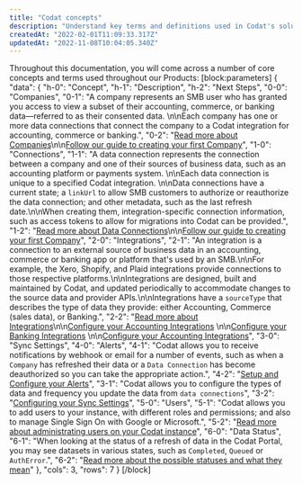 ```yaml
---
title: "Codat concepts"
description: "Understand key terms and definitions used in Codat's solutions"
createdAt: "2022-02-01T11:09:33.317Z"
updatedAt: "2022-11-08T10:04:05.340Z"
---
```


Throughout this documentation, you will come across a number of core concepts and terms used throughout our Products:
[block:parameters]
{
"data": {
"h-0": "Concept",
"h-1": "Description",
"h-2": "Next Steps",
"0-0": "Companies",
"0-1": "A company represents an SMB user who has granted you access to view a subset of their accounting, commerce, or banking data&mdash;referred to as their consented data. \n\nEach company has one or more data connections that connect the company to a Codat integration for accounting, commerce or banking.",
"0-2": "[Read more about Companies](/core-concepts/companies)\n\n[Follow our guide to creating your first Company](/core-concepts/companies#how-do-i-create-a-company)",
"1-0": "Connections",
"1-1": "A data connection represents the connection between a company and one of their sources of business data, such as an accounting platform or payments system. \n\nEach data connection is unique to a specified Codat integration. \n\nData connections have a current state; a `linkUrl` to allow SMB customers to authorize or reauthorize the data connection; and other metadata, such as the last refresh date.\n\nWhen creating them, integration-specific connection information, such as access tokens to allow for migrations into Codat can be provided.",
"1-2": "[Read more about Data Connections](/core-concepts/connections)\n\n[Follow our guide to creating your first Company](/core-concepts/companies#how-do-i-create-a-company)",
"2-0": "Integrations",
"2-1": "An integration is a connection to an external source of business data in an accounting, commerce or banking app or platform that's used by an SMB.\n\nFor example, the Xero, Shopify, and Plaid integrations provide connections to those respective platforms.\n\nIntegrations are designed, built and maintained by Codat, and updated periodically to accommodate changes to the source data and provider APIs.\n\nIntegrations have a `sourceType` that describes the type of data they provide: either Accounting, Commerce (sales data), or Banking.",
"2-2": "[Read more about Integrations](/core-integrations)\n\n[Configure your Accounting Integrations](/accounting/overview) \n\n[Configure your Banking Integrations](/banking/overview) \n\n[Configure your Accounting Integrations](/commerce/overview)",
"3-0": "Sync Settings",
"4-0": "Alerts",
"4-1": "Codat allows you to receive notifications by webhook or email for a number of events, such as when a `Company` has refreshed their data or a `Data Connection` has become deauthorized so you can take the appropriate action.",
"4-2": "[Setup and Configure your Alerts](/core-rules)",
"3-1": "Codat allows you to configure the types of data and frequency you update the data from `data connections`",
"3-2": "[Configuring your Sync Settings](/data-sync-settings)",
"5-0": "Users",
"5-1": "Codat allows you to add users to your instance, with different roles and permissions; and also to manage Single Sign On with Google or Microsoft.",
"5-2": "[Read more about administrating users on your Codat instance](/user-administration)",
"6-0": "Data Status",
"6-1": "When looking at the status of a refresh of data in the Codat Portal, you may see datasets in various states, such as `Completed`, `Queued` or `AuthError`.",
"6-2": "[Read more about the possible statuses and what they mean](/data-status)"
},
"cols": 3,
"rows": 7
}
[/block]
